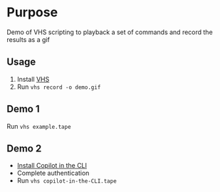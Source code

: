 # Purpose
Demo of VHS scripting to playback a set of commands and record the results as a gif

## Usage
1. Install [VHS](https://github.com/charmbracelet/vhs/tree/main#readme)
2. Run `vhs record -o demo.gif`

## Demo 1
Run `vhs example.tape`

## Demo 2
- [Install Copilot in the CLI](https://github.com/github/gh-copilot)
- Complete authentication
- Run `vhs copilot-in-the-CLI.tape`